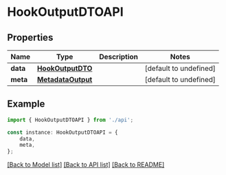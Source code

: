 # HookOutputDTOAPI


## Properties

Name | Type | Description | Notes
------------ | ------------- | ------------- | -------------
**data** | [**HookOutputDTO**](HookOutputDTO.md) |  | [default to undefined]
**meta** | [**MetadataOutput**](MetadataOutput.md) |  | [default to undefined]

## Example

```typescript
import { HookOutputDTOAPI } from './api';

const instance: HookOutputDTOAPI = {
    data,
    meta,
};
```

[[Back to Model list]](../README.md#documentation-for-models) [[Back to API list]](../README.md#documentation-for-api-endpoints) [[Back to README]](../README.md)
